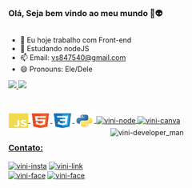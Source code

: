 ### Olá, Seja bem vindo ao meu mundo 🖖👽

 ##


- 🔭 Eu hoje trabalho com Front-end 
- 🌱 Estudando nodeJS
- 📫 Email: vs847540@gmail.com
- 😄 Pronouns: Ele/Dele


 <div>
  <a href="https://github.com/Viniciussouza04">
  <img height="180em" src="https://github-readme-stats.vercel.app/api?username=Viniciussouza04&show_icons=true&theme=merko&include_all_commits=true&count_private=true"/>
  <img height="180em" src="https://github-readme-stats.vercel.app/api/top-langs/?username=Viniciussouza04&layout=compact&langs_count=7&theme=merko"/>
   
   
</div>
 
  
  
  
 ##
  
  
 <div style="display: inline_block"><br>
  <img align="center" alt="vini-Js" height="30" width="40" src="https://raw.githubusercontent.com/devicons/devicon/master/icons/javascript/javascript-plain.svg">
  <img align="center" alt="vini-HTML" height="30" width="40" src="https://raw.githubusercontent.com/devicons/devicon/master/icons/html5/html5-original.svg">
  <img align="center" alt="vini-CSS" height="30" width="40" src="https://raw.githubusercontent.com/devicons/devicon/master/icons/css3/css3-original.svg">
  <img align="center" alt="vini-Python" height="30" width="40" src="https://raw.githubusercontent.com/devicons/devicon/master/icons/python/python-original.svg">
  <img align="center" alt="vini-node" height="30" width="40" src="https://cdn.jsdelivr.net/gh/devicons/devicon/icons/nodejs/nodejs-original.svg">
  <img align="center" alt="vini-canva" height="30" width="40" src="https://cdn.jsdelivr.net/gh/devicons/devicon/icons/canva/canva-original.svg">
   
  <img align="right" alt="vini-developer_man" height="160" width="300" src="https://media1.giphy.com/media/iIqmM5tTjmpOB9mpbn/giphy.gif?cid=ecf05e47jce11lfotfpk754m4tuacr380uz8o1fr57x68m0y&rid=giphy.gif&ct=g">
  
  
</div>
  
##

### Contato: 
<div> 
    <a href="https://www.instagram.com/vinie.souza/" target="blank"><img align="center" alt="vini-insta" src="https://img.shields.io/badge/Instagram-E4405F?style=for-the-badge&logo=instagram&logoColor=white"></a>
    <a href="https://www.linkedin.com/in/souza-dev/" target="blank"><img align="center" alt="vini-link" src="https://img.shields.io/badge/LinkedIn-0077B5?style=for-the-badge&logo=linkedin&logoColor=white"></a>
    <a href="https://www.facebook.com/vinicius.oliver.359" target="blank"><img align="center" alt="vini-face" src="https://img.shields.io/badge/Facebook-1877F2?style=for-the-badge&logo=facebook&logoColor=white"></a>
    <a href="https://mail.google.com/mail/u/0/#inbox" target="blank"><img align="center" alt="vini-face" src="https://img.shields.io/badge/Gmail-D14836?style=for-the-badge&logo=gmail&logoColor=white"></a>  
</div>

